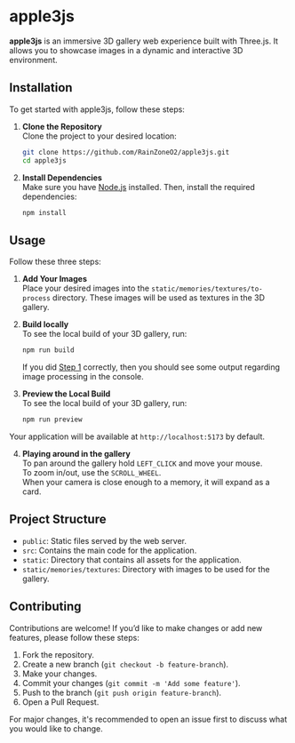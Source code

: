 # apple3js

**apple3js** is an immersive 3D gallery web experience built with Three.js. It allows you to showcase images in a dynamic and interactive 3D environment.

## Installation

To get started with apple3js, follow these steps:

1. **Clone the Repository**  
   Clone the project to your desired location:

   ```bash
   git clone https://github.com/RainZoneO2/apple3js.git
   cd apple3js
   ```

2. **Install Dependencies**  
   Make sure you have [Node.js](https://nodejs.org/) installed. Then, install the required dependencies:

   ```bash
   npm install
   ```

## Usage

Follow these three steps:

1. **Add Your Images** <a name="add-your-images"></a>  
   Place your desired images into the `static/memories/textures/to-process` directory. These images will be used as textures in the 3D gallery.


2. **Build locally**  
   To see the local build of your 3D gallery, run:

   ```bash
   npm run build
   ```

   If you did [Step 1](#add-your-images) correctly, then you should see some output regarding image processing in the console.

3. **Preview the Local Build**  
   To see the local build of your 3D gallery, run:

   ```bash
   npm run preview
   ```

Your application will be available at `http://localhost:5173` by default.

4. **Playing around in the gallery**   
   To pan around the gallery hold `LEFT_CLICK` and move your mouse.    
   To zoom in/out, use the `SCROLL_WHEEL`.   
   When your camera is close enough to a memory, it will expand as a card.    

## Project Structure

- `public`: Static files served by the web server.
- `src`: Contains the main code for the application.
- `static`: Directory that contains all assets for the application.
- `static/memories/textures`: Directory with images to be used for the gallery.


## Contributing

Contributions are welcome! If you’d like to make changes or add new features, please follow these steps:

1. Fork the repository.
2. Create a new branch (`git checkout -b feature-branch`).
3. Make your changes.
4. Commit your changes (`git commit -m 'Add some feature'`).
5. Push to the branch (`git push origin feature-branch`).
6. Open a Pull Request.

For major changes, it's recommended to open an issue first to discuss what you would like to change.